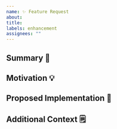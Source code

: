 ```yaml
---
name: ✨ Feature Request
about:
title:
labels: enhancement
assignees: ""
---
```


## Summary 🌟

<!--
Provide a clear and concise description of the feature or improvement.
Example:
- Add a dark mode toggle for the user interface.
-->

## Motivation 💡

<!--
Explain why this feature is needed and what problem it solves.
Example:
- Many users have requested a dark mode for better usability at night.
-->

## Proposed Implementation 🔧

<!--
Describe any ideas for how this could be implemented.
Example:
- Add a "Dark Mode" toggle in the settings menu.
-->

## Additional Context 🗒️

<!--
Add any other context or screenshots about the feature request here.
-->
